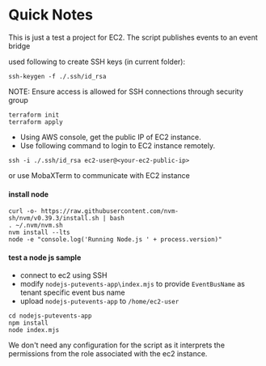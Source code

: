 # Quick Notes

This is just a test a project for EC2.  The script publishes events to an event bridge

used following to create SSH keys (in current folder):

```
ssh-keygen -f ./.ssh/id_rsa
```

NOTE: Ensure access is allowed for SSH connections through security group

```
terraform init
terraform apply
```

- Using AWS console, get the public IP of EC2 instance.
- Use following command to login to EC2 instance remotely.

```
ssh -i ./.ssh/id_rsa ec2-user@<your-ec2-public-ip>
```

or use MobaXTerm to communicate with EC2 instance

#### install node

```
curl -o- https://raw.githubusercontent.com/nvm-sh/nvm/v0.39.3/install.sh | bash
. ~/.nvm/nvm.sh
nvm install --lts
node -e "console.log('Running Node.js ' + process.version)"
```

#### test a node js sample

- connect to ec2 using SSH
- modify `nodejs-putevents-app\index.mjs` to provide `EventBusName` as tenant specific event bus name
- upload `nodejs-putevents-app` to `/home/ec2-user`

```
cd nodejs-putevents-app
npm install
node index.mjs
```

We don't need any configuration for the script as it interprets the permissions from the role associated with the ec2 instance.
